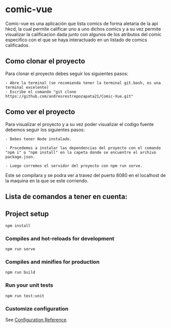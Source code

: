 # comic-vue

Comic-vue es una aplicación que lista comics de forma aletaria de la api hkcd, la cual permite calificar uno a uno dichos comics y a su vez permite visualizar la calificacion dada junto con algunos de los atributos del comic especifico con el que se haya interactuado en un listado de comics calificados.

## Como clonar el proyecto

Para clonar el proyecto debes seguir los siguientes pasos:
```
- Abre la terminal (se recomienda tener la terminal git.bash, es una terminal excelente)
- Escribe el comando "git clone https://github.com/andresrestrepozapata21/Comic-Vue.git"
```

## Como ver el proyecto

Para visualizar el proyecto y a su vez poder visualizar el codigo fuente debemos seguir los siguientes pasos:

```
- Debes tener Node instalado.

- Procedemos a instalar las dependencias del proyecto con el comando "npm i" o "npm install" en la capeta donde se encuentre el archivo package.json.

- Luego corremos el servidor del proyecto con npm run serve.

```
Este se compilara y se podra ver a travez del puerto 8080 en el localhost de la maquina en la que se este corriendo.

## Lista de comandos a tener en cuenta:

## Project setup
```
npm install
```

### Compiles and hot-reloads for development
```
npm run serve
```

### Compiles and minifies for production
```
npm run build
```

### Run your unit tests
```
npm run test:unit
```

### Customize configuration
See [Configuration Reference](https://cli.vuejs.org/config/).
